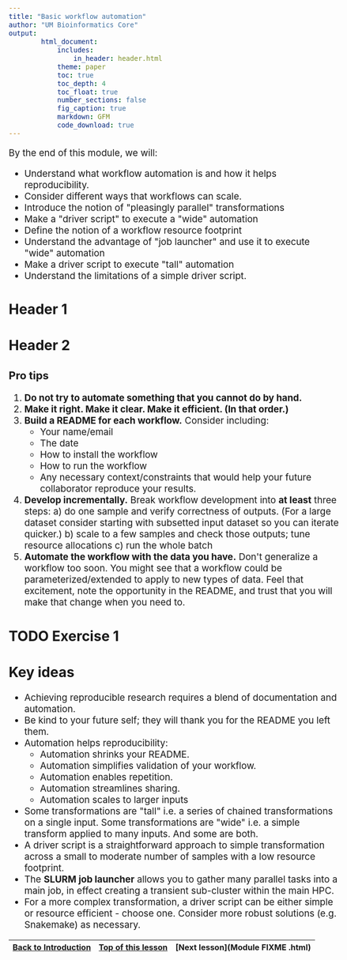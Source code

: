 ```yaml
---
title: "Basic workflow automation"
author: "UM Bioinformatics Core"
output:
        html_document:
            includes:
                in_header: header.html
            theme: paper
            toc: true
            toc_depth: 4
            toc_float: true
            number_sections: false
            fig_caption: true
            markdown: GFM
            code_download: true
---
```

<style type="text/css">
body{ /* Normal  */
      font-size: 14pt;
  }
pre {
  font-size: 12pt
}
</style>

By the end of this module, we will:
* Understand what workflow automation is and how it helps reproducibility.
* Consider different ways that workflows can scale.
* Introduce the notion of "pleasingly parallel" transformations
* Make a "driver script" to execute a "wide" automation
* Define the notion of a workflow resource footprint
* Understand the advantage of "job launcher" and use it to execute "wide" automation
* Make a driver script to execute "tall" automation
* Understand the limitations of a simple driver script.

## Header 1

## Header 2

### Pro tips

1. **Do not try to automate something that you cannot do by hand.**
2. **Make it right. Make it clear. Make it efficient. (In that order.)**
3. **Build a README for each workflow.** 
   Consider including:
   - Your name/email
   - The date
   - How to install the workflow
   - How to run the workflow
   - Any necessary context/constraints that would help your future collaborator
     reproduce your results.
4. **Develop incrementally.**
   Break workflow development into __at least__ three steps:
   a) do one sample and verify correctness of outputs. (For a large dataset
  consider starting with subsetted input dataset so you can iterate quicker.)
   b) scale to a few samples and check those outputs; tune resource allocations
   c) run the whole batch
5. **Automate the workflow with the data you have.** 
   Don't generalize a workflow too soon. You might see that a workflow could be 
   parameterized/extended to apply to new types of data. Feel that excitement, 
   note the opportunity in the README, and trust that you will make that change
   when you need to.

## TODO Exercise 1

## Key ideas

* Achieving reproducible research requires a blend of documentation and automation.
* Be kind to your future self; they will thank you for the README you left them.
* Automation helps reproducibility:
  * Automation shrinks your README.
  * Automation simplifies validation of your workflow.
  * Automation enables repetition.
  * Automation streamlines sharing.
  * Automation scales to larger inputs
* Some transformations are "tall" i.e. a series of chained transformations on 
  a single input. Some transformations are "wide" i.e. a simple transform 
  applied to many inputs. And some are both.
* A driver script is a straightforward approach to simple transformation across
  a small to moderate number of samples with a low resource footprint.
* The **SLURM job launcher** allows you to gather many parallel tasks into a main job,
  in effect creating a transient sub-cluster within the main HPC.
* For a more complex transformation, a driver script can be either simple or
  resource efficient - choose one. Consider more robust solutions (e.g. Snakemake) as 
  necessary.

| [Back to Introduction](Module00_Introduction.html) | [Top of this lesson](#top) | [Next lesson](Module FIXME .html) |
| :--- | :----: | ---: |
